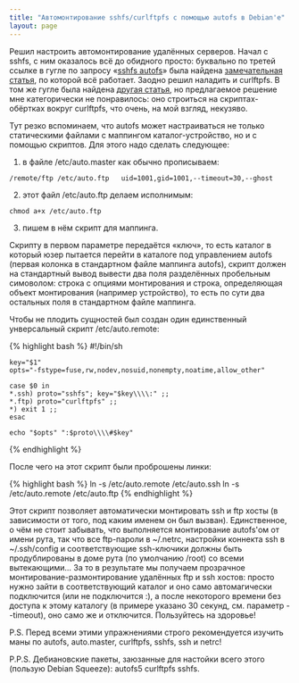 ```yaml
---
title: "Автомонтирование sshfs/curlftpfs с помощью autofs в Debian'е"
layout: page 
---
```

Решил настроить автомонтирование удалённых серверов. Начал с sshfs, с ним оказалось всё до обидного просто: буквально по третей ссылке в гугле по запросу «[sshfs autofs](http://www.google.com.by/search?hl=ru&safe=off&client=firefox-a&rls=org.mozilla%3Aen-US%3Aofficial&hs=k5M&q=sshfs+autofs&btnG=%D0%9F%D0%BE%D0%B8%D1%81%D0%BA&meta=)» была найдена [замечательная статья](http://www.tjansson.dk/?p=84), по которой всё работает. Заодно решил наладить и curlftpfs. В том же гугле была найдена [другая статья](http://lukaszproszek.blogspot.com/2008/05/automounting-ftpfs-using-curlftpfs-and.html), но предлагаемое решение мне категорически не понравилось: оно строиться на скриптах-обёртках вокруг curlftpfs, что очень, на мой взгляд, некузяво.

Тут резко вспоминаем, что autofs может настраиваться не только статическими файлами с маппингом каталог-устройство, но и с помощью скриптов. Для этого надо сделать следующее:

  1. в файле /etc/auto.master как обычно прописываем: 
    
    /remote/ftp /etc/auto.ftp   uid=1001,gid=1001,--timeout=30,--ghost

  2. этот файл /etc/auto.ftp делаем исполнимым: 
    
    chmod a+x /etc/auto.ftp

  3. пишем в нём скрипт для маппинга.

Скрипту в первом параметре передаётся «ключ», то есть каталог в который юзер пытается перейти в каталоге под управлением autofs (первая колонка в стандартном файле маппинга autofs), скрипт должен на стандартный вывод вывести два поля разделённых пробельным симоволом: строка с опциями монтирования и строка, определяющая объект монтирования (например устройство), то есть по сути два остальных поля в стандартном файле маппинга.

Чтобы не плодить сущностей был создан один единственный унверсальный скрипт /etc/auto.remote:
    
{% highlight bash %}
    #!/bin/sh
    
    key="$1"
    opts="-fstype=fuse,rw,nodev,nosuid,nonempty,noatime,allow_other"
    
    case $0 in
    *.ssh) proto="sshfs"; key="$key\\\\:" ;;
    *.ftp) proto="curlftpfs" ;;
    *) exit 1 ;;
    esac
    
    echo "$opts" ":$proto\\\\#$key"
{% endhighlight %}

После чего на этот скрипт были проброшены линки:
    
{% highlight bash %}
    ln -s /etc/auto.remote /etc/auto.ssh
    ln -s /etc/auto.remote /etc/auto.ftp
{% endhighlight %}

Этот скрипт позволяет автоматически монтировать ssh и ftp хосты (в зависимости от того, под каким именем он был вызван). Единственное, о чём не стоит забывать, что выполняется монтирование autofs'ом от имени рута, так что все ftp-пароли в ~/.netrc, настройки коннекта ssh в ~/.ssh/config и соответствующие ssh-ключики должны быть продублированы в доме рута (по умолчанию /root) со всеми вытекающими... За то в результате мы получаем прозрачное монтирование-размонтирование удалённых ftp и ssh хостов: просто нужно зайти в соответствующий каталог и оно само автомагически подключится (или не подключится :), а после некоторого времени без доступа к этому каталогу (в примере указано 30 секунд, см. параметр --timeout), оно само же и отключится. Пользуйтесь на здоровье!

P.S. Перед всеми этими упражнениями строго рекомендуется изучить маны по autofs, auto.master, curlftpfs, sshfs, ssh и netrc!

P.P.S. Дебиановские пакеты, заюзанные для настойки всего этого (пользую Debian Squeeze): autofs5 curlftpfs sshfs.
